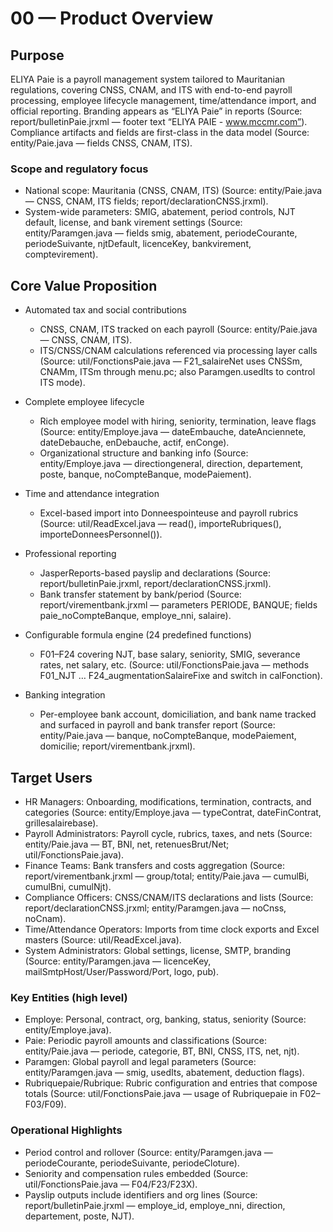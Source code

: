 # 00 — Product Overview

## Purpose

ELIYA Paie is a payroll management system tailored to Mauritanian regulations, covering CNSS, CNAM, and ITS with end-to-end payroll processing, employee lifecycle management, time/attendance import, and official reporting. Branding appears as “ELIYA Paie” in reports (Source: report/bulletinPaie.jrxml — footer text “ELIYA PAIE - www.mccmr.com”). Compliance artifacts and fields are first-class in the data model (Source: entity/Paie.java — fields CNSS, CNAM, ITS).

### Scope and regulatory focus
- National scope: Mauritania (CNSS, CNAM, ITS) (Source: entity/Paie.java — CNSS, CNAM, ITS fields; report/declarationCNSS.jrxml).
- System-wide parameters: SMIG, abatement, period controls, NJT default, license, and bank virement settings (Source: entity/Paramgen.java — fields smig, abatement, periodeCourante, periodeSuivante, njtDefault, licenceKey, bankvirement, comptevirement).

## Core Value Proposition

- Automated tax and social contributions
	- CNSS, CNAM, ITS tracked on each payroll (Source: entity/Paie.java — CNSS, CNAM, ITS).
	- ITS/CNSS/CNAM calculations referenced via processing layer calls (Source: util/FonctionsPaie.java — F21_salaireNet uses CNSSm, CNAMm, ITSm through menu.pc; also Paramgen.usedIts to control ITS mode).

- Complete employee lifecycle
	- Rich employee model with hiring, seniority, termination, leave flags (Source: entity/Employe.java — dateEmbauche, dateAnciennete, dateDebauche, enDebauche, actif, enConge).
	- Organizational structure and banking info (Source: entity/Employe.java — directiongeneral, direction, departement, poste, banque, noCompteBanque, modePaiement).

- Time and attendance integration
	- Excel-based import into Donneespointeuse and payroll rubrics (Source: util/ReadExcel.java — read(), importeRubriques(), importeDonneesPersonnel()).

- Professional reporting
	- JasperReports-based payslip and declarations (Source: report/bulletinPaie.jrxml, report/declarationCNSS.jrxml).
	- Bank transfer statement by bank/period (Source: report/virementbank.jrxml — parameters PERIODE, BANQUE; fields paie_noCompteBanque, employe_nni, salaire).

- Configurable formula engine (24 predefined functions)
	- F01–F24 covering NJT, base salary, seniority, SMIG, severance rates, net salary, etc. (Source: util/FonctionsPaie.java — methods F01_NJT … F24_augmentationSalaireFixe and switch in calFonction).

- Banking integration
	- Per-employee bank account, domiciliation, and bank name tracked and surfaced in payroll and bank transfer report (Source: entity/Paie.java — banque, noCompteBanque, modePaiement, domicilie; report/virementbank.jrxml).

## Target Users

- HR Managers: Onboarding, modifications, termination, contracts, and categories (Source: entity/Employe.java — typeContrat, dateFinContrat, grillesalairebase).
- Payroll Administrators: Payroll cycle, rubrics, taxes, and nets (Source: entity/Paie.java — BT, BNI, net, retenuesBrut/Net; util/FonctionsPaie.java).
- Finance Teams: Bank transfers and costs aggregation (Source: report/virementbank.jrxml — group/total; entity/Paie.java — cumulBi, cumulBni, cumulNjt).
- Compliance Officers: CNSS/CNAM/ITS declarations and lists (Source: report/declarationCNSS.jrxml; entity/Paramgen.java — noCnss, noCnam).
- Time/Attendance Operators: Imports from time clock exports and Excel masters (Source: util/ReadExcel.java).
- System Administrators: Global settings, license, SMTP, branding (Source: entity/Paramgen.java — licenceKey, mailSmtpHost/User/Password/Port, logo, pub).

### Key Entities (high level)
- Employe: Personal, contract, org, banking, status, seniority (Source: entity/Employe.java).
- Paie: Periodic payroll amounts and classifications (Source: entity/Paie.java — periode, categorie, BT, BNI, CNSS, ITS, net, njt).
- Paramgen: Global payroll and legal parameters (Source: entity/Paramgen.java — smig, usedIts, abatement, deduction flags).
- Rubriquepaie/Rubrique: Rubric configuration and entries that compose totals (Source: util/FonctionsPaie.java — usage of Rubriquepaie in F02–F03/F09).

### Operational Highlights
- Period control and rollover (Source: entity/Paramgen.java — periodeCourante, periodeSuivante, periodeCloture).
- Seniority and compensation rules embedded (Source: util/FonctionsPaie.java — F04/F23/F23X).
- Payslip outputs include identifiers and org lines (Source: report/bulletinPaie.jrxml — employe_id, employe_nni, direction, departement, poste, NJT).